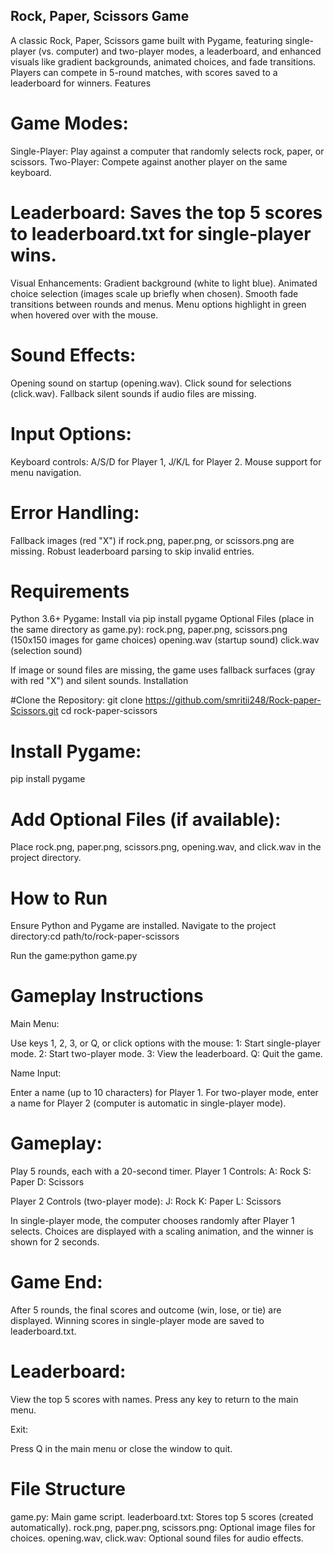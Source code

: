 ## Rock, Paper, Scissors Game


A classic Rock, Paper, Scissors game built with Pygame, featuring single-player (vs. computer) and two-player modes, a leaderboard, and enhanced visuals like gradient backgrounds, animated choices, and fade transitions. Players can compete in 5-round matches, with scores saved to a leaderboard for winners.
Features

# Game Modes:
Single-Player: Play against a computer that randomly selects rock, paper, or scissors.
Two-Player: Compete against another player on the same keyboard.


# Leaderboard: Saves the top 5 scores to leaderboard.txt for single-player wins.
Visual Enhancements:
Gradient background (white to light blue).
Animated choice selection (images scale up briefly when chosen).
Smooth fade transitions between rounds and menus.
Menu options highlight in green when hovered over with the mouse.


# Sound Effects:
Opening sound on startup (opening.wav).
Click sound for selections (click.wav).
Fallback silent sounds if audio files are missing.


# Input Options:
Keyboard controls: A/S/D for Player 1, J/K/L for Player 2.
Mouse support for menu navigation.


# Error Handling:
Fallback images (red "X") if rock.png, paper.png, or scissors.png are missing.
Robust leaderboard parsing to skip invalid entries.



# Requirements

Python 3.6+
Pygame: Install via pip install pygame
Optional Files (place in the same directory as game.py):
rock.png, paper.png, scissors.png (150x150 images for game choices)
opening.wav (startup sound)
click.wav (selection sound)



If image or sound files are missing, the game uses fallback surfaces (gray with red "X") and silent sounds.
Installation

#Clone the Repository:
git clone https://github.com/smritii248/Rock-paper-Scissors.git
cd rock-paper-scissors


# Install Pygame:
pip install pygame


# Add Optional Files (if available):

Place rock.png, paper.png, scissors.png, opening.wav, and click.wav in the project directory.



# How to Run

Ensure Python and Pygame are installed.
Navigate to the project directory:cd path/to/rock-paper-scissors


Run the game:python game.py



# Gameplay Instructions

Main Menu:

Use keys 1, 2, 3, or Q, or click options with the mouse:
1: Start single-player mode.
2: Start two-player mode.
3: View the leaderboard.
Q: Quit the game.




Name Input:

Enter a name (up to 10 characters) for Player 1.
For two-player mode, enter a name for Player 2 (computer is automatic in single-player mode).


# Gameplay:

Play 5 rounds, each with a 20-second timer.
Player 1 Controls:
A: Rock
S: Paper
D: Scissors


Player 2 Controls (two-player mode):
J: Rock
K: Paper
L: Scissors


In single-player mode, the computer chooses randomly after Player 1 selects.
Choices are displayed with a scaling animation, and the winner is shown for 2 seconds.


# Game End:

After 5 rounds, the final scores and outcome (win, lose, or tie) are displayed.
Winning scores in single-player mode are saved to leaderboard.txt.


# Leaderboard:

View the top 5 scores with names.
Press any key to return to the main menu.


Exit:

Press Q in the main menu or close the window to quit.



# File Structure

game.py: Main game script.
leaderboard.txt: Stores top 5 scores (created automatically).
rock.png, paper.png, scissors.png: Optional image files for choices.
opening.wav, click.wav: Optional sound files for audio effects.





